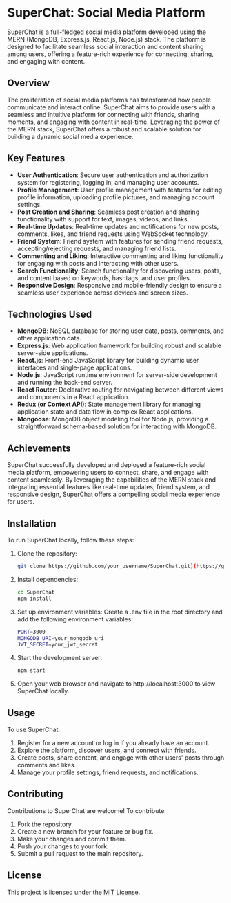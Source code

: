 # SuperChat: Social Media Platform

SuperChat is a full-fledged social media platform developed using the MERN (MongoDB, Express.js, React.js, Node.js) stack. The platform is designed to facilitate seamless social interaction and content sharing among users, offering a feature-rich experience for connecting, sharing, and engaging with content.

## Overview

The proliferation of social media platforms has transformed how people communicate and interact online. SuperChat aims to provide users with a seamless and intuitive platform for connecting with friends, sharing moments, and engaging with content in real-time. Leveraging the power of the MERN stack, SuperChat offers a robust and scalable solution for building a dynamic social media experience.

## Key Features

- **User Authentication**: Secure user authentication and authorization system for registering, logging in, and managing user accounts.
- **Profile Management**: User profile management with features for editing profile information, uploading profile pictures, and managing account settings.
- **Post Creation and Sharing**: Seamless post creation and sharing functionality with support for text, images, videos, and links.
- **Real-time Updates**: Real-time updates and notifications for new posts, comments, likes, and friend requests using WebSocket technology.
- **Friend System**: Friend system with features for sending friend requests, accepting/rejecting requests, and managing friend lists.
- **Commenting and Liking**: Interactive commenting and liking functionality for engaging with posts and interacting with other users.
- **Search Functionality**: Search functionality for discovering users, posts, and content based on keywords, hashtags, and user profiles.
- **Responsive Design**: Responsive and mobile-friendly design to ensure a seamless user experience across devices and screen sizes.

## Technologies Used

- **MongoDB**: NoSQL database for storing user data, posts, comments, and other application data.
- **Express.js**: Web application framework for building robust and scalable server-side applications.
- **React.js**: Front-end JavaScript library for building dynamic user interfaces and single-page applications.
- **Node.js**: JavaScript runtime environment for server-side development and running the back-end server.
- **React Router**: Declarative routing for navigating between different views and components in a React application.
- **Redux (or Context API)**: State management library for managing application state and data flow in complex React applications.
- **Mongoose**: MongoDB object modeling tool for Node.js, providing a straightforward schema-based solution for interacting with MongoDB.

## Achievements

SuperChat successfully developed and deployed a feature-rich social media platform, empowering users to connect, share, and engage with content seamlessly. By leveraging the capabilities of the MERN stack and integrating essential features like real-time updates, friend system, and responsive design, SuperChat offers a compelling social media experience for users.

## Installation

To run SuperChat locally, follow these steps:

1. Clone the repository:
   ```sh
   git clone https://github.com/your_username/SuperChat.git](https://github.com/Sinchan1717/SuperChat.git
2. Install dependencies:
   ```sh
   cd SuperChat
   npm install
3. Set up environment variables:
   Create a .env file in the root directory and add the following environment variables:
   ```sh
   PORT=3000
   MONGODB_URI=your_mongodb_uri
   JWT_SECRET=your_jwt_secret
4. Start the development server:
   ```sh
   npm start
5. Open your web browser and navigate to http://localhost:3000 to view SuperChat locally.

## Usage

To use SuperChat:

1. Register for a new account or log in if you already have an account.
2. Explore the platform, discover users, and connect with friends.
3. Create posts, share content, and engage with other users' posts through comments and likes.
4. Manage your profile settings, friend requests, and notifications.

## Contributing

Contributions to SuperChat are welcome! To contribute:

1. Fork the repository.
2. Create a new branch for your feature or bug fix.
3. Make your changes and commit them.
4. Push your changes to your fork.
5. Submit a pull request to the main repository.

## License

This project is licensed under the [MIT License](LICENSE).
   


